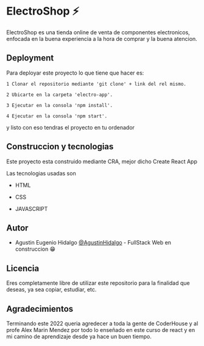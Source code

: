 
# ElectroShop ⚡




ElectroShop es una tienda online de venta de componentes electronicos, enfocada en la buena experiencia a la hora de comprar y la buena atencion.
## Deployment

Para deployar este proyecto lo que tiene que hacer es:

    1 Clonar el repositorio mediante 'git clone' + link del rel mismo.

    2 Ubicarte en la carpeta 'electro-app'.
    
    3 Ejecutar en la consola 'npm install'.
    
    4 Ejecutar en la consola 'npm start'.

y listo con eso tendras el proyecto en tu ordenador


## Construccion y tecnologias

Este proyecto esta construido mediante CRA, mejor dicho Create React App

Las tecnologias usadas son 

- HTML

- CSS

- JAVASCRIPT

## Autor

- Agustin Eugenio Hidalgo [@AgustinHidalgo](https://github.com/AgustinHidalgo) - FullStack Web en construccion 😁


## Licencia

Eres completamente libre de utilizar este repositorio para la finalidad que deseas, ya sea copiar, estudiar, etc.


## Agradecimientos

Terminando este 2022 queria agredecer a toda la gente de CoderHouse y al profe Alex Marin Mendez por todo lo enseñado en este curso de react y en mi camino de aprendizaje desde ya hace un buen tiempo.